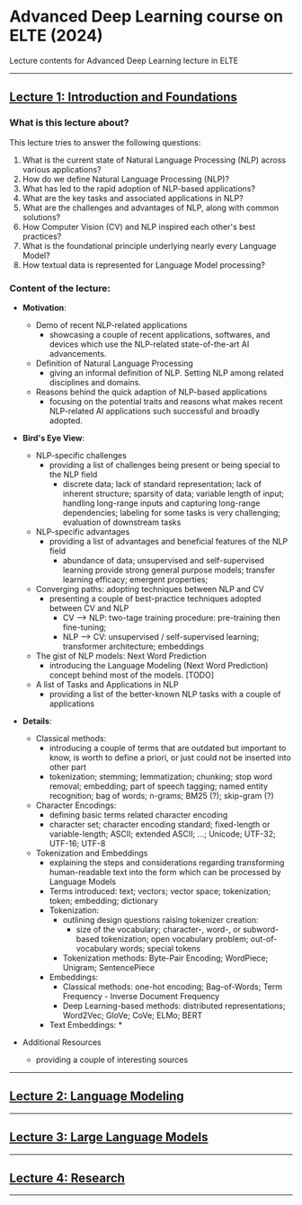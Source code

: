 # Advanced Deep Learning course on ELTE (2024)
Lecture contents for Advanced Deep Learning lecture in ELTE

---

## <ins>Lecture 1: Introduction and Foundations</ins>

### What is this lecture about?

This lecture tries to answer the following questions:

1. What is the current state of Natural Language Processing (NLP) across various applications?
2. How do we define Natural Language Processing (NLP)?
3. What has led to the rapid adoption of NLP-based applications?
4. What are the key tasks and associated applications in NLP?
5. What are the challenges and advantages of NLP, along with common solutions?
7. How Computer Vision (CV) and NLP inspired each other's best practices?
8. What is the foundational principle underlying nearly every Language Model?
9. How textual data is represented for Language Model processing?

### Content of the lecture:
* **Motivation**:
  * Demo of recent NLP-related applications
    * showcasing a couple of recent applications, softwares, and devices which use the NLP-related state-of-the-art AI advancements.
  * Definition of Natural Language Processing
    * giving an informal definition of NLP. Setting NLP among related disciplines and domains.
  * Reasons behind the quick adaption of NLP-based applications
    * focusing on the potential traits and reasons what makes recent NLP-related AI applications such successful and broadly adopted.

* **Bird's Eye View**:
  * NLP-specific challenges
    * providing a list of challenges being present or being special to the NLP field
      * discrete data; lack of standard representation; lack of inherent structure; sparsity of data;
        variable length of input; handling long-range inputs and capturing long-range dependencies;
        labeling for some tasks is very challenging; evaluation of downstream tasks
  * NLP-specific advantages
    * providing a list of advantages and beneficial features of the NLP field
      * abundance of data; unsupervised and self-supervised learning provide strong general purpose models;
        transfer learning efficacy; emergent properties;
  * Converging paths: adopting techniques between NLP and CV
    * presenting a couple of best-practice techniques adopted between CV and NLP
      * CV --> NLP: two-tage training procedure: pre-training then fine-tuning;
      * NLP --> CV: unsupervised / self-supervised learning; transformer architecture; embeddings
  * The gist of NLP models: Next Word Prediction
    * introducing the Language Modeling (Next Word Prediction) concept behind most of the models. [TODO]
  * A list of Tasks and Applications in NLP
    * providing a list of the better-known NLP tasks with a couple of applications
  
* **Details**:
  * Classical methods:
    * introducing a couple of terms that are outdated but important to know, is worth to define a priori, or
      just could not be inserted into other part
    * tokenization; stemming; lemmatization; chunking; stop word removal; embedding; part of speech tagging;
      named entity recognition; bag of words; n-grams; BM25 (?); skip-gram (?)
  * Character Encodings:
    * defining basic terms related character encoding
    * character set; character encoding standard; fixed-length or variable-length; ASCII; extended ASCII; ...;
      Unicode; UTF-32; UTF-16; UTF-8 
  * Tokenization and Embeddings
    * explaining the steps and considerations regarding transforming human-readable text into the form which can 
      be processed by Language Models
    * Terms introduced: text; vectors; vector space; tokenization; token; embedding; dictionary
    * Tokenization: 
      * outlining design questions raising tokenizer creation:
        * size of the vocabulary; character-, word-, or subword-based tokenization; open vocabulary problem;
          out-of-vocabulary words; special tokens
      * Tokenization methods: Byte-Pair Encoding; WordPiece; Unigram; SentencePiece
    * Embeddings:
      * Classical methods: one-hot encoding; Bag-of-Words; Term Frequency - Inverse Document Frequency
      * Deep Learning-based methods: distributed representations; Word2Vec; GloVe; CoVe; ELMo; BERT
    * Text Embeddings:
      * 

* Additional Resources
  * providing a couple of interesting sources

---

## <ins>Lecture 2: Language Modeling</ins>

---

## <ins>Lecture 3: Large Language Models</ins>

---

## <ins>Lecture 4: Research</ins>

---

